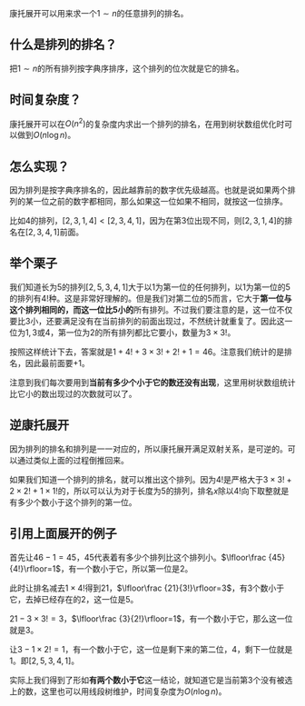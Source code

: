 康托展开可以用来求一个$1\sim n$的任意排列的排名。

## 什么是排列的排名？
把$1\sim n$的所有排列按字典序排序，这个排列的位次就是它的排名。

## 时间复杂度？
康托展开可以在$O(n^2)$的复杂度内求出一个排列的排名，在用到树状数组优化时可以做到$O(n\log n)$。

## 怎么实现？
因为排列是按字典序排名的，因此越靠前的数字优先级越高。也就是说如果两个排列的某一位之前的数字都相同，那么如果这一位如果不相同，就按这一位排序。

比如$4$的排列，$[2,3,1,4]<[2,3,4,1]$，因为在第$3$位出现不同，则$[2,3,1,4]$的排名在$[2,3,4,1]$前面。

## 举个栗子
我们知道长为$5$的排列$[2,5,3,4,1]$大于以$1$为第一位的任何排列，以$1$为第一位的$5$的排列有$4!$种。这是非常好理解的。但是我们对第二位的$5$而言，它大于**第一位与这个排列相同的，而这一位比$5$小的**所有排列。不过我们要注意的是，这一位不仅要比$3$小，还要满足没有在当前排列的前面出现过，不然统计就重复了。因此这一位为$1,3$或$4$，第一位为$2$的所有排列都比它要小，数量为$3\times 3!$。

按照这样统计下去，答案就是$1+4!+3\times 3!+2!+1=46$。注意我们统计的是排名，因此最前面要$+1$。

注意到我们每次要用到**当前有多少个小于它的数还没有出现**，这里用树状数组统计比它小的数出现过的次数就可以了。

## 逆康托展开
因为排列的排名和排列是一一对应的，所以康托展开满足双射关系，是可逆的。可以通过类似上面的过程倒推回来。

如果我们知道一个排列的排名，就可以推出这个排列。因为$4!$是严格大于$3\times 3!+2\times 2!+1\times 1!$的，所以可以认为对于长度为$5$的排列，排名$x$除以$4!$向下取整就是有多少个数小于这个排列的第一位。

## 引用上面展开的例子
首先让$46-1=45$，$45$代表着有多少个排列比这个排列小。$\lfloor\frac {45}{4!}\rfloor=1$，有一个数小于它，所以第一位是$2$。

此时让排名减去$1\times 4!$得到$21$，$\lfloor\frac {21}{3!}\rfloor=3$，有$3$个数小于它，去掉已经存在的$2$，这一位是$5$。

$21-3\times 3!=3$，$\lfloor\frac {3}{2!}\rfloor=1$，有一个数小于它，那么这一位就是$3$。

让$3-1\times 2!=1$，有一个数小于它，这一位是剩下来的第二位，$4$，剩下一位就是$1$。即$[2,5,3,4,1]$。

实际上我们得到了形如**有两个数小于它**这一结论，就知道它是当前第$3$个没有被选上的数，这里也可以用线段树维护，时间复杂度为$O(n\log n)$。
